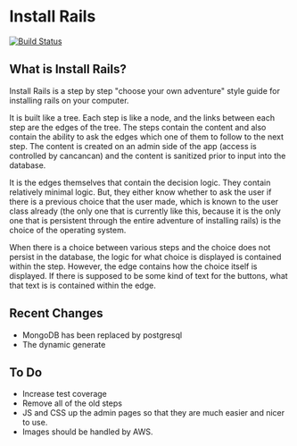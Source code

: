 # Install Rails
[![Build Status](https://travis-ci.org/onemonth/install_rails.png?branch=master)](https://travis-ci.org/onemonth/install_rails)

## What is Install Rails?

Install Rails is a step by step "choose your own adventure" style guide for installing rails on your computer.  

It is built like a tree. Each step is like a node, and the links between each step are the edges of the tree. The steps contain the content and also contain the ability to ask the edges which one of them to follow to the next step.  The content is created on an admin side of the app (access is controlled by cancancan) and the content is sanitized prior to input into the database.

It is the edges themselves that contain the decision logic. They contain relatively minimal logic. But, they either know whether to ask the user if there is a previous choice that the user made, which is known to the user class already (the only one that is currently like this, because it is the only one that is persistent through the entire adventure  of installing rails) is the choice of the operating system.

When there is a choice between various steps and the choice does not persist in the database, the logic for what choice is displayed is contained within the step. However, the edge contains how the choice itself is displayed. If there is supposed to be some kind of text for the buttons, what that text is is contained within the edge.

## Recent Changes
  * MongoDB has been replaced by postgresql
  * The dynamic generate

## To Do

* Increase test coverage
* Remove all of the old steps
* JS and CSS up the admin pages so that they are much easier and nicer to use.
* Images should be handled by AWS.
